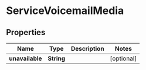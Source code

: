 

# ServiceVoicemailMedia


## Properties

| Name | Type | Description | Notes |
|------------ | ------------- | ------------- | -------------|
|**unavailable** | **String** |  |  [optional] |



